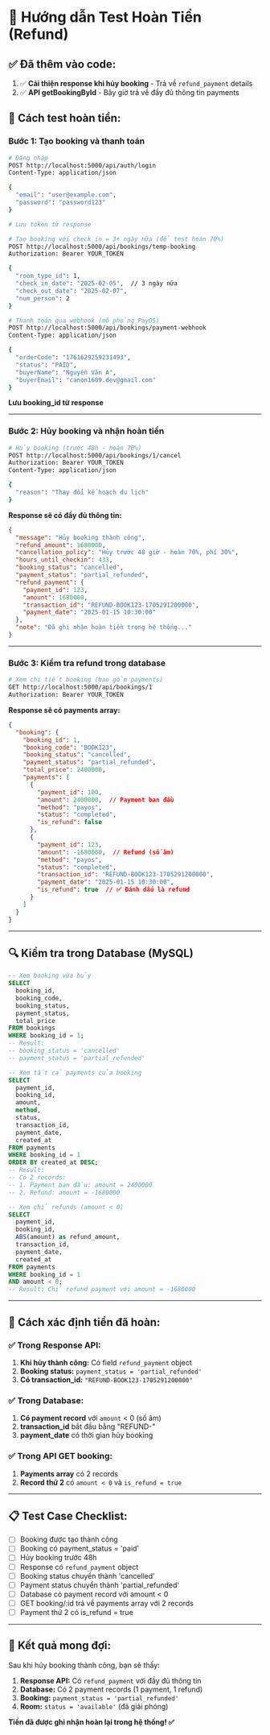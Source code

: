 # 🧪 Hướng dẫn Test Hoàn Tiền (Refund)

## ✅ Đã thêm vào code:

1. ✅ **Cải thiện response khi hủy booking** - Trả về `refund_payment` details
2. ✅ **API getBookingById** - Bây giờ trả về đầy đủ thông tin payments

## 🚀 Cách test hoàn tiền:

### Bước 1: Tạo booking và thanh toán

```bash
# Đăng nhập
POST http://localhost:5000/api/auth/login
Content-Type: application/json

{
  "email": "user@example.com",
  "password": "password123"
}

# Lưu token từ response
```

```bash
# Tạo booking với check_in = 3+ ngày nữa (để test hoàn 70%)
POST http://localhost:5000/api/bookings/temp-booking
Authorization: Bearer YOUR_TOKEN

{
  "room_type_id": 1,
  "check_in_date": "2025-02-05",  // 3 ngày nữa
  "check_out_date": "2025-02-07",
  "num_person": 2
}
```

```bash
# Thanh toán qua webhook (mô phỏng PayOS)
POST http://localhost:5000/api/bookings/payment-webhook
Content-Type: application/json

{
  "orderCode": "1761629259231493",
  "status": "PAID",
  "buyerName": "Nguyễn Văn A",
  "buyerEmail": "canon1609.dev@gmail.com"
}
```

**Lưu booking_id từ response**

---

### Bước 2: Hủy booking và nhận hoàn tiền

```bash
# Hủy booking (trước 48h - hoàn 70%)
POST http://localhost:5000/api/bookings/1/cancel
Authorization: Bearer YOUR_TOKEN
Content-Type: application/json

{
  "reason": "Thay đổi kế hoạch du lịch"
}
```

**Response sẽ có đầy đủ thông tin:**
```json
{
  "message": "Hủy booking thành công",
  "refund_amount": 1680000,
  "cancellation_policy": "Hủy trước 48 giờ - hoàn 70%, phí 30%",
  "hours_until_checkin": 433,
  "booking_status": "cancelled",
  "payment_status": "partial_refunded",
  "refund_payment": {
    "payment_id": 123,
    "amount": 1680000,
    "transaction_id": "REFUND-BOOK123-1705291200000",
    "payment_date": "2025-01-15 10:30:00"
  },
  "note": "Đã ghi nhận hoàn tiền trong hệ thống..."
}
```

---

### Bước 3: Kiểm tra refund trong database

```bash
# Xem chi tiết booking (bao gồm payments)
GET http://localhost:5000/api/bookings/1
Authorization: Bearer YOUR_TOKEN
```

**Response sẽ có payments array:**
```json
{
  "booking": {
    "booking_id": 1,
    "booking_code": "BOOK123",
    "booking_status": "cancelled",
    "payment_status": "partial_refunded",
    "total_price": 2400000,
    "payments": [
      {
        "payment_id": 100,
        "amount": 2400000,  // Payment ban đầu
        "method": "payos",
        "status": "completed",
        "is_refund": false
      },
      {
        "payment_id": 123,
        "amount": -1680000,  // Refund (số âm)
        "method": "payos",
        "status": "completed",
        "transaction_id": "REFUND-BOOK123-1705291200000",
        "payment_date": "2025-01-15 10:30:00",
        "is_refund": true  // ✅ Đánh dấu là refund
      }
    ]
  }
}
```

---

## 🔍 Kiểm tra trong Database (MySQL)

```sql
-- Xem booking vừa hủy
SELECT 
  booking_id,
  booking_code,
  booking_status,
  payment_status,
  total_price
FROM bookings 
WHERE booking_id = 1;
-- Result:
-- booking_status = 'cancelled'
-- payment_status = 'partial_refunded'
```

```sql
-- Xem tất cả payments của booking
SELECT 
  payment_id,
  booking_id,
  amount,
  method,
  status,
  transaction_id,
  payment_date,
  created_at
FROM payments 
WHERE booking_id = 1
ORDER BY created_at DESC;
-- Result: 
-- Có 2 records:
-- 1. Payment ban đầu: amount = 2400000
-- 2. Refund: amount = -1680000
```

```sql
-- Xem chỉ refunds (amount < 0)
SELECT 
  payment_id,
  booking_id,
  ABS(amount) as refund_amount,
  transaction_id,
  payment_date,
  created_at
FROM payments 
WHERE booking_id = 1 
AND amount < 0;
-- Result: Chỉ refund payment với amount = -1680000
```

---

## 🎯 Cách xác định tiền đã hoàn:

### ✅ Trong Response API:
1. **Khi hủy thành công:** Có field `refund_payment` object
2. **Booking status:** `payment_status = 'partial_refunded'`
3. **Có transaction_id:** `"REFUND-BOOK123-1705291200000"`

### ✅ Trong Database:
1. **Có payment record** với `amount` < 0 (số âm)
2. **transaction_id** bắt đầu bằng "REFUND-"
3. **payment_date** có thời gian hủy booking

### ✅ Trong API GET booking:
1. **Payments array** có 2 records
2. **Record thứ 2** có `amount < 0` và `is_refund = true`

---

## 📋 Test Case Checklist:

- [ ] Booking được tạo thành công
- [ ] Booking có payment_status = 'paid'
- [ ] Hủy booking trước 48h
- [ ] Response có `refund_payment` object
- [ ] Booking status chuyển thành 'cancelled'
- [ ] Payment status chuyển thành 'partial_refunded'
- [ ] Database có payment record với amount < 0
- [ ] GET booking/:id trả về payments array với 2 records
- [ ] Payment thứ 2 có is_refund = true

---

## 🎉 Kết quả mong đợi:

Sau khi hủy booking thành công, bạn sẽ thấy:

1. **Response API:** Có `refund_payment` với đầy đủ thông tin
2. **Database:** Có 2 payment records (1 payment, 1 refund)
3. **Booking:** `payment_status = 'partial_refunded'`
4. **Room:** `status = 'available'` (đã giải phóng)

**Tiền đã được ghi nhận hoàn lại trong hệ thống! ✅**

